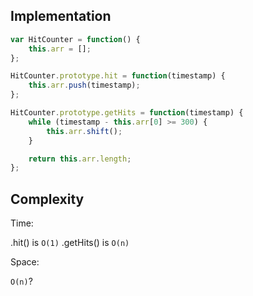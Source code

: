 ## Implementation
```js
var HitCounter = function() {
    this.arr = []; 
};

HitCounter.prototype.hit = function(timestamp) {
    this.arr.push(timestamp); 
};

HitCounter.prototype.getHits = function(timestamp) {
    while (timestamp - this.arr[0] >= 300) {
        this.arr.shift(); 
    }

    return this.arr.length; 
};
```

## Complexity
Time: 

.hit() is `O(1)`
.getHits() is `O(n)`

Space: 

`O(n)`? 
